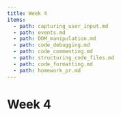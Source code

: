 ```yaml
---
title: Week 4
items:
  - path: capturing_user_input.md
  - path: events.md
  - path: DOM_manipulation.md
  - path: code_debugging.md
  - path: code_commenting.md
  - path: structuring_code_files.md
  - path: code_formatting.md
  - path: homework_pr.md
---
```


# Week 4

